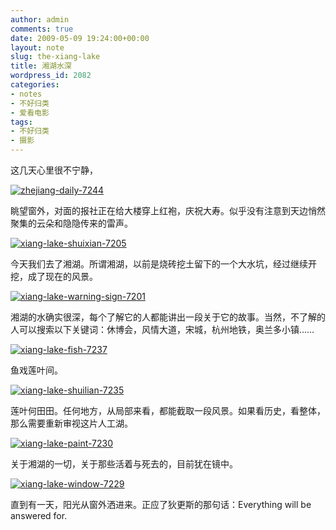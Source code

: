 ```yaml
---
author: admin
comments: true
date: 2009-05-09 19:24:00+00:00
layout: note
slug: the-xiang-lake
title: 湘湖水深
wordpress_id: 2082
categories:
- notes
- 不好归类
- 爱看电影
tags:
- 不好归类
- 摄影
---
```


这几天心里很不宁静，

[![zhejiang-daily-7244](http://farm4.static.flickr.com/3569/3516078216_3f8d22e8d0.jpg)](http://www.flickr.com/photos/lookoo/3516078216/)

眺望窗外，对面的报社正在给大楼穿上红袍，庆祝大寿。似乎没有注意到天边悄然聚集的云朵和隐隐传来的雷声。

[![xiang-lake-shuixian-7205](http://farm4.static.flickr.com/3381/3516085038_9d4bee1253.jpg)](http://www.flickr.com/photos/lookoo/3516085038/)

今天我们去了湘湖。所谓湘湖，以前是烧砖挖土留下的一个大水坑，经过继续开挖，成了现在的风景。

[![xiang-lake-warning-sign-7201](http://farm4.static.flickr.com/3331/3516083296_2d780ab59e.jpg)](http://www.flickr.com/photos/lookoo/3516083296/)

湘湖的水确实很深，每个了解它的人都能讲出一段关于它的故事。当然，不了解的人可以搜索以下关键词：休博会，风情大道，宋城，杭州地铁，奥兰多小镇……

[![xiang-lake-fish-7237](http://farm4.static.flickr.com/3379/3515278871_34b8dfa8c1.jpg)](http://www.flickr.com/photos/lookoo/3515278871/)

鱼戏莲叶间。

[![xiang-lake-shuilian-7235](http://farm4.static.flickr.com/3305/3516086158_a9facce5ef.jpg)](http://www.flickr.com/photos/lookoo/3516086158/)

莲叶何田田。任何地方，从局部来看，都能截取一段风景。如果看历史，看整体，那么需要重新审视这片人工湖。

[![xiang-lake-paint-7230](http://farm4.static.flickr.com/3590/3516087342_6b4c922d65.jpg)](http://www.flickr.com/photos/lookoo/3516087342/)

关于湘湖的一切，关于那些活着与死去的，目前犹在镜中。

[![xiang-lake-window-7229](http://farm4.static.flickr.com/3171/3516081022_f70c7bf3cc.jpg)](http://www.flickr.com/photos/lookoo/3516081022/)

直到有一天，阳光从窗外洒进来。正应了狄更斯的那句话：Everything will be answered for.


